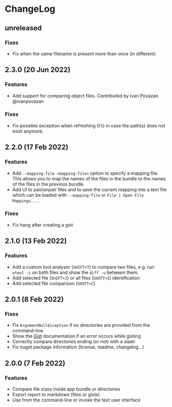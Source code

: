 # ChangeLog

## unreleased

### Fixes
- Fix when the same filename is present more than once (in different)

## 2.3.0 (20 Jun 2022)

### Features
- Add support for comparing object files. Contributed by Ivan Povazan @ivanpovazan

### Fixes
- Fix possible exception when refreshing (`F5`) in case the path(s) does not exist anymore.

## 2.2.0 (17 Feb 2022)

### Features
- Add `--mapping-file <mapping-file>` option to specify a mapping file. This allows you to map the names of the files in the bundle to the names of the files in the previous bundle.
- Add UI to pair/unpair files and to save the current mapping into a text file which can be loaded with `--mapping-file` or `File | Open File Mappings...`.

### Fixes
- Fix hang after creating a gist

## 2.1.0 (13 Feb 2022)

### Features
- Add a custom tool analyzer (`SHIFT+T`) to compare two files, e.g. run `otool -L` on both files and show the `diff -u` between them.
- Add selected file (`SHIFT+J`) or all files (`SHIFT+I`) identification
- Add selected file comparison (`SHIFT+C`)

## 2.0.1 (8 Feb 2022)

### Fixes
- Fix `ArgumentNullException` if no directories are provided from the command-line
- Show the [Gist](https://github.com/spouliot/appcompare/wiki/Gist) documentation if an error occurs while gisting
- Correctly compare directories ending (or not) with a slash
- Fix nuget package information (license, readme, changelog...)

## 2.0.0 (7 Feb 2022)

### Features
- Compare file sizes inside app bundle or directories
- Export report to markdown (files or gists)
- Use from the command-line or invoke the text user interface
